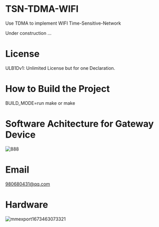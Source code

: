 # TSN-TDMA-WIFI
Use TDMA to implement WIFI Time-Sensitive-Network

Under construction ...

# License
ULB1Dv1: Unlimited License but for one Declaration.

# How to Build the Project

BUILD_MODE=run make or make

# Software Achitecture for Gateway Device
![888](https://user-images.githubusercontent.com/28725147/218938371-91dee9b8-7877-4134-9b20-03b9c15194ae.jpg)

# Email
980680431@qq.com


# Hardware
![mmexport1673463073321](https://user-images.githubusercontent.com/28725147/211893351-387d5814-735e-43ac-bd19-96bd0cc8518b.jpg)

